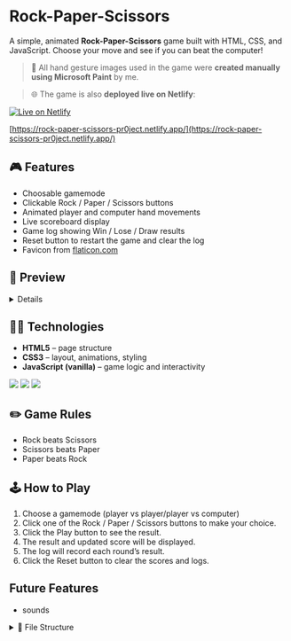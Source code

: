 # Rock-Paper-Scissors

A simple, animated **Rock-Paper-Scissors** game built with HTML, CSS, and JavaScript. Choose your move and see if you can beat the computer!

> 🎨 All hand gesture images used in the game were **created manually using Microsoft Paint** by me.

> 🌐 The game is also **deployed live on Netlify**:  

[![Live on Netlify](https://img.shields.io/badge/Live_on-Netlify-brightgreen?style=for-the-badge&logo=netlify&logoColor=white)](https://rock-paper-scissors-pr0ject.netlify.app/)

[https://rock-paper-scissors-pr0ject.netlify.app/](https://rock-paper-scissors-pr0ject.netlify.app/)

## 🎮 Features

- Choosable gamemode
- Clickable Rock / Paper / Scissors buttons
- Animated player and computer hand movements
- Live scoreboard display
- Game log showing Win / Lose / Draw results
- Reset button to restart the game and clear the log
- Favicon from [flaticon.com](https://www.flaticon.com/free-icon/rock_6587391?term=rock+paper+scissors&page=1&position=33&origin=tag&related_id=6587391)

## 📸 Preview

<details>
  <summary>Details</summary>
  
  <img width="1531" height="831" alt="image" src="https://github.com/user-attachments/assets/125ff45c-2e96-4345-8c16-48dd7d6246ab" />
</details>

## 🧑‍💻 Technologies

- **HTML5** – page structure
- **CSS3** – layout, animations, styling
- **JavaScript (vanilla)** – game logic and interactivity

<p>
  <img src="https://img.shields.io/badge/-HTML5-E34F26?style=for-the-badge&logo=html5&logoColor=ffffff" />
  <img src="https://img.shields.io/badge/-CSS3-1572B6?style=for-the-badge&logo=css3&logoColor=ffffff" />
  <img src="https://img.shields.io/badge/-JavaScript-F7DF1E?style=for-the-badge&logo=javascript&logoColor=000" />
</p>

## ✏️ Game Rules

- Rock beats Scissors
- Scissors beats Paper
- Paper beats Rock

## 🕹️ How to Play

1. Choose a gamemode (player vs player/player vs computer)
2. Click one of the Rock / Paper / Scissors buttons to make your choice.
3. Click the Play button to see the result.
4. The result and updated score will be displayed.
5. The log will record each round’s result.
6. Click the Reset button to clear the scores and logs.

## Future Features

- sounds

<details> 
  <summary>📂 File Structure</summary>
  
```bash
.
└── Rock-Paper-Scissors/
    ├── index.html
    ├── css/
    │   ├── compstyle.css
    │   ├── indexstyle.css
    │   └── multistyle.css
    ├── html/
    │   ├── comp.html
    │   └── multi.html
    ├── js/
    │   ├── compsrc.js
    │   ├── indexsrc.js
    │   └── multisrc.js
    └── img/
        ├── cursor/
        │   ├── pixel.cur
        │   └── pixel_link.cur
        ├── icons/
        │   ├── favicon.png
        │   ├── exit.png
        │   └── check.png
        ├── playervsx/
        │   ├── pvsc.png
        │   ├── pvsp.png
        │   └── no-bg-2/
        │       ├── pvsc-no-bg-2.png
        │       └── pvsp-no-bg-2.png        
        ├── rock/
        │   ├── rock-left.png
        │   ├── rock-right.png
        │   ├── rock.png
        │   ├── no-bg/
        │   │   ├── rock-left-no-bg.png
        │   │   ├── rock-right-no-bg.png
        │   │   └── rock-no-bg.png
        │   └── no-bg-2/
        │       ├── rock-left-no-bg-2.png
        │       ├── rock-right-no-bg-2.png
        │       └── rock-no-bg-2.png
        ├── paper/
        │   ├── paper-left.png
        │   ├── paper-right.png
        │   ├── paper.png
        │   ├── no-bg/
        │   │   ├── paper-left-no-bg.png
        │   │   ├── paper-right-no-bg.png
        │   │   └── paper-no-bg.png
        │   └── no-bg-2/
        │       ├── paper-left-no-bg-2.png
        │       ├── paper-right-no-bg-2.png
        │       └── paper-no-bg-2.png
        └── scissors/
            ├── scissors-left.png
            ├── scissors-right.png
            ├── scissors.png
            ├── no-bg/
            │   ├── scissors-left-no-bg.png
            │   ├── scissors-right-no-bg.png
            │   └── scissors-no-bg.png
            └── no-bg-2/
                ├── scissors-left-no-bg-2.png
                ├── scissors-right-no-bg-2.png
                └── scissors-no-bg-2.png
  ```
</details>
